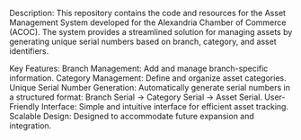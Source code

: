 Description:
This repository contains the code and resources for the Asset Management System developed for the Alexandria Chamber of Commerce (ACOC). The system provides a streamlined solution for managing assets by generating unique serial numbers based on branch, category, and asset identifiers.

Key Features:
Branch Management: Add and manage branch-specific information.
Category Management: Define and organize asset categories.
Unique Serial Number Generation: Automatically generate serial numbers in a structured format:
Branch Serial → Category Serial → Asset Serial.
User-Friendly Interface: Simple and intuitive interface for efficient asset tracking.
Scalable Design: Designed to accommodate future expansion and integration.
